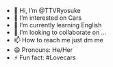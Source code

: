 - 👋 Hi, I’m @TTVRyosuke
- 👀 I’m interested on Cars
- 🌱 I’m currently learning English
- 💞️ I’m looking to collaborate on ...
- 📫 How to reach me just dm me
- 😄 Pronouns: He/Her
- ⚡ Fun fact: #Lovecars

<!---
TTVRyosuke/TTVRyosuke is a ✨ special ✨ repository because its `README.md` (this file) appears on your GitHub profile.
You can click the Preview link to take a look at your changes.
--->
